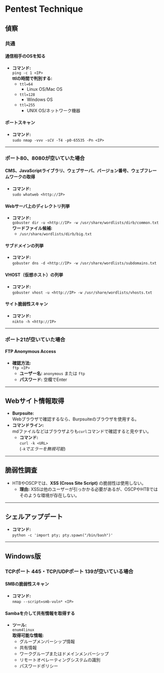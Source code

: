 

# Pentest Technique

## 偵察

### 共通

#### 通信相手のOSを知る
- **コマンド:**  
  `ping -c 1 <IP>`  
  **ttlの時間で判別する:**  
  - `ttl=64`  
    - Linux OS/Mac OS  
  - `ttl=128`  
    - Windows OS  
  - `ttl=255`  
    - UNIX OS/ネットワーク機器  

#### ポートスキャン
- **コマンド:**  
  `sudo nmap -vvv -sCV -T4 -p0-65535 -Pn <IP>`

---

### ポート80、8080が空いていた場合

#### CMS、JavaScriptライブラリ、ウェブサーバ、バージョン番号、ウェブフレームワークの取得
- **コマンド:**  
  `sudo whatweb <http://IP>`

#### Webサーバ上のディレクトリ列挙
- **コマンド:**  
  `gobuster dir -u <http://IP> -w /usr/share/wordlists/dirb/common.txt`  
  **ワードファイル候補:**  
  - `/usr/share/wordlists/dirb/big.txt`

#### サブドメインの列挙
- **コマンド:**  
  `gobuster dns -d <http://IP> -w /usr/share/wordlists/subdomains.txt`

#### VHOST（仮想ホスト）の列挙
- **コマンド:**  
  `gobuster vhost -u <http://IP> -w /usr/share/wordlists/vhosts.txt`

#### サイト脆弱性スキャン
- **コマンド:**  
  `nikto -h <http://IP>`

---

### ポート21が空いていた場合

#### FTP Anonymous Access
- **確認方法:**  
  `ftp <IP>`  
  - **ユーザー名:** `anonymous` または `ftp`  
  - **パスワード:** 空欄でEnter

---

## Webサイト情報取得

- **Burpsuite:**  
  Webブラウザで確認するなら、Burpsuiteのブラウザを使用する。  
- **コマンドライン:**  
  mdファイルなどはブラウザよりも`curl`コマンドで確認すると見やすい。
  - **コマンド:**  
    `curl -k <URL>`  
    (*`-k`でエラーを無視可能*)

---

## 脆弱性調査

- HTBやOSCPでは、**XSS (Cross Site Script)** の脆弱性は使用しない。  
  - **理由:** XSSは他のユーザーが引っかかる必要があるが、OSCPやHTBではそのような環境が存在しない。

---

## シェルアップデート

- **コマンド:**  
  `python -c 'import pty; pty.spawn("/bin/bash")'`

---

## Windows版

### TCPポート 445・TCP/UDPポート 139が空いている場合

#### SMBの脆弱性スキャン
- **コマンド:**  
  `nmap --script=smb-vuln* <IP>`

#### Sambaを介して共有情報を取得する
- **ツール:**  
  `enum4linux`  
  **取得可能な情報:**  
  - グループメンバーシップ情報  
  - 共有情報  
  - ワークグループまたはドメインメンバーシップ  
  - リモートオペレーティングシステムの識別  
  - パスワードポリシー  
